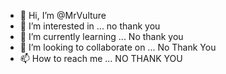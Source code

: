- 👋 Hi, I’m @MrVulture
- 👀 I’m interested in ... no thank you
- 🌱 I’m currently learning ... No thank you
- 💞️ I’m looking to collaborate on ... No Thank You
- 📫 How to reach me ... NO THANK YOU

<!---
MrVulture/MrVulture is a ✨ special ✨ repository because its `README.md` (this file) appears on your GitHub profile.
You can click the Preview link to take a look at your changes.
--->
